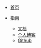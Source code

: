 * [首页](/)

* 指南
  * [文档](https://github.com/yikun1025/Documentation)
  * [个人博客](https://yikun1025.github.io/)
  * [Github](https://yikun1025.github.io/Documentation)
